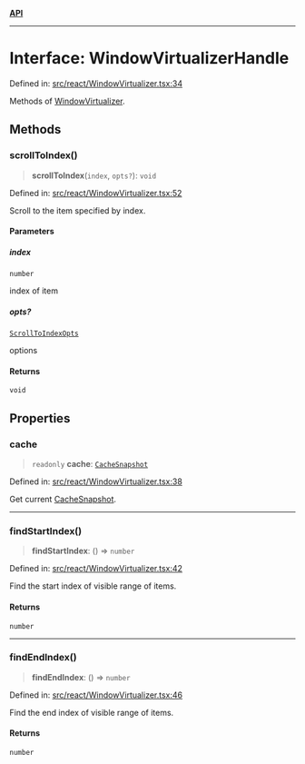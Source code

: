 [**API**](../../API.md)

***

# Interface: WindowVirtualizerHandle

Defined in: [src/react/WindowVirtualizer.tsx:34](https://github.com/inokawa/virtua/blob/89b9568b97601da9b779332f422c8054b3c48a08/src/react/WindowVirtualizer.tsx#L34)

Methods of [WindowVirtualizer](../variables/WindowVirtualizer.md).

## Methods

### scrollToIndex()

> **scrollToIndex**(`index`, `opts?`): `void`

Defined in: [src/react/WindowVirtualizer.tsx:52](https://github.com/inokawa/virtua/blob/89b9568b97601da9b779332f422c8054b3c48a08/src/react/WindowVirtualizer.tsx#L52)

Scroll to the item specified by index.

#### Parameters

##### index

`number`

index of item

##### opts?

[`ScrollToIndexOpts`](ScrollToIndexOpts.md)

options

#### Returns

`void`

## Properties

### cache

> `readonly` **cache**: [`CacheSnapshot`](CacheSnapshot.md)

Defined in: [src/react/WindowVirtualizer.tsx:38](https://github.com/inokawa/virtua/blob/89b9568b97601da9b779332f422c8054b3c48a08/src/react/WindowVirtualizer.tsx#L38)

Get current [CacheSnapshot](CacheSnapshot.md).

***

### findStartIndex()

> **findStartIndex**: () => `number`

Defined in: [src/react/WindowVirtualizer.tsx:42](https://github.com/inokawa/virtua/blob/89b9568b97601da9b779332f422c8054b3c48a08/src/react/WindowVirtualizer.tsx#L42)

Find the start index of visible range of items.

#### Returns

`number`

***

### findEndIndex()

> **findEndIndex**: () => `number`

Defined in: [src/react/WindowVirtualizer.tsx:46](https://github.com/inokawa/virtua/blob/89b9568b97601da9b779332f422c8054b3c48a08/src/react/WindowVirtualizer.tsx#L46)

Find the end index of visible range of items.

#### Returns

`number`

